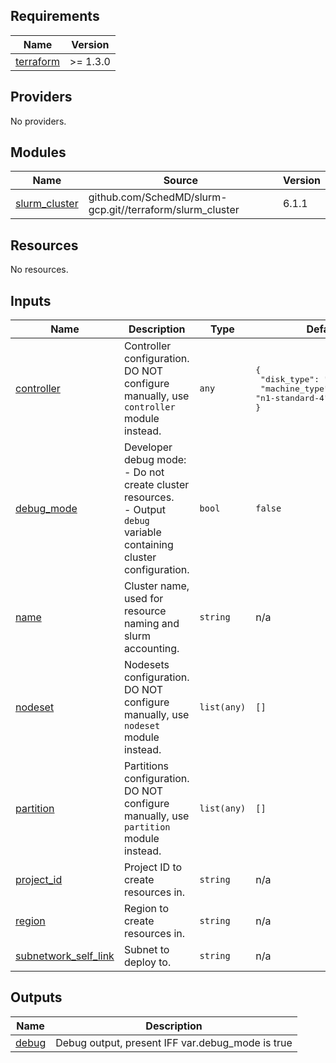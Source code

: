 <!-- BEGINNING OF PRE-COMMIT-TERRAFORM DOCS HOOK -->
## Requirements

| Name | Version |
|------|---------|
| <a name="requirement_terraform"></a> [terraform](#requirement\_terraform) | >= 1.3.0 |

## Providers

No providers.

## Modules

| Name | Source | Version |
|------|--------|---------|
| <a name="module_slurm_cluster"></a> [slurm\_cluster](#module\_slurm\_cluster) | github.com/SchedMD/slurm-gcp.git//terraform/slurm_cluster | 6.1.1 |

## Resources

No resources.

## Inputs

| Name | Description | Type | Default | Required |
|------|-------------|------|---------|:--------:|
| <a name="input_controller"></a> [controller](#input\_controller) | Controller configuration. DO NOT configure manually, use `controller` module instead. | `any` | <pre>{<br>  "disk_type": "pd-standard",<br>  "machine_type": "n1-standard-4"<br>}</pre> | no |
| <a name="input_debug_mode"></a> [debug\_mode](#input\_debug\_mode) | Developer debug mode:<br>- Do not create cluster resources.<br>- Output `debug` variable containing cluster configuration. | `bool` | `false` | no |
| <a name="input_name"></a> [name](#input\_name) | Cluster name, used for resource naming and slurm accounting. | `string` | n/a | yes |
| <a name="input_nodeset"></a> [nodeset](#input\_nodeset) | Nodesets configuration. DO NOT configure manually, use `nodeset` module instead. | `list(any)` | `[]` | no |
| <a name="input_partition"></a> [partition](#input\_partition) | Partitions configuration. DO NOT configure manually, use `partition` module instead. | `list(any)` | `[]` | no |
| <a name="input_project_id"></a> [project\_id](#input\_project\_id) | Project ID to create resources in. | `string` | n/a | yes |
| <a name="input_region"></a> [region](#input\_region) | Region to create resources in. | `string` | n/a | yes |
| <a name="input_subnetwork_self_link"></a> [subnetwork\_self\_link](#input\_subnetwork\_self\_link) | Subnet to deploy to. | `string` | n/a | yes |

## Outputs

| Name | Description |
|------|-------------|
| <a name="output_debug"></a> [debug](#output\_debug) | Debug output, present IFF var.debug\_mode is true |
<!-- END OF PRE-COMMIT-TERRAFORM DOCS HOOK -->
